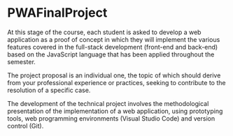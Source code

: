 # PWAFinalProject

At this stage of the course, each student is asked to develop a web application as a proof of concept in which they will implement the various features covered in the full-stack development (front-end and back-end) based on the JavaScript language that has been applied throughout the semester. 

The project proposal is an individual one, the topic of which should derive from your professional experience or practices, seeking to contribute to the resolution of a specific case.   

The development of the technical project involves the methodological presentation of the implementation of a web application, using prototyping tools, web programming environments (Visual Studio Code) and version control (Git).
